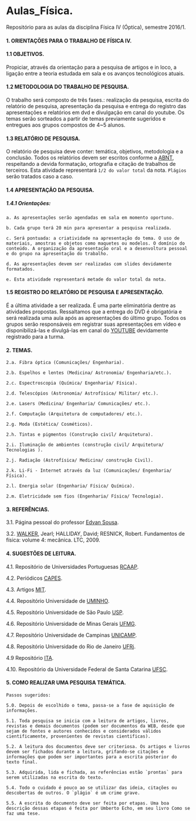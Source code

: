 # Aulas_Física.

Repositório para as aulas da disciplina Física IV (Óptica), semestre 2016/1.

#### 1. ORIENTAÇÕES PARA O TRABALHO DE FÍSICA IV. 
#### 1.1 OBJETIVOS.

Propiciar, através da orientação para a pesquisa de artigos e in loco, a ligação entre a teoria estudada em sala e os avanços tecnológicos atuais.

#### 1.2 METODOLOGIA DO TRABALHO DE PESQUISA.

O trabalho será composto de três fases.: realização da pesquisa, escrita do relatório de pesquisa, apresentação da pesquisa e entrega do registro das apresentações e relatórios em dvd e divulgação em canal do youtube. Os temas serão sorteados a partir de temas previamente sugeridos e entregues aos grupos compostos de 4~5 alunos. 

#### 1.3 RELATÓRIO DE PESQUISA.

O relatório de pesquisa deve conter: temática, objetivos, metodologia e a conclusão. Todos os relatórios devem ser escritos conforme a [ABNT](http://www.abnt.org.br/), respeitando a devida formatação, ortografia e citação de trabalhos de terceiros. Esta atividade representará `1/2 do valor total` da nota. `Plágios` serão tratados caso a caso.

#### 1.4 APRESENTAÇÃO DA PESQUISA.
##### 1.4.1 Orientações:

    a. As apresentações serão agendadas em sala em momento oportuno. 
    
    b. Cada grupo terá 20 min para apresentar a pesquisa realizada. 
    
    c. Será pontuada: a criatividade na apresentação do tema. O uso de materiais, amostras e objetos como maquetes ou modelos. O domínio do conteúdo. A organização da apresentação oral e a desenvoltura pessoal e do grupo na apresentação do trabalho. 
    
    d. As apresentações devem ser realizadas com slides devidamente formatados.
    
    e. Esta atividade representará metade do valor total da nota.

#### 1.5 REGISTRO DO RELATÓRIO DE PESQUISA E APRESENTAÇÃO. 

É a última atividade a ser realizada. É uma parte eliminatória dentre as atividades propostas. Ressaltamos que a entrega do DVD é obrigatória e será realizada uma aula após as apresentações do último grupo. Todos os grupos serão responsáveis em registrar suas apresentações em vídeo e disponibilizá-las e divulgá-las em canal do [YOUTUBE](https://www.youtube.com/) devidamente registrado para a turma.

#### 2. TEMAS.

    2.a. Fibra óptica (Comunicações/ Engenharia).
    
    2.b. Espelhos e lentes (Medicina/ Astronomia/ Engenharia/etc.).
    
    2.c. Espectroscopia (Química/ Engenharia/ Física).
    
    2.d. Telescópios (Astronomia/ Astrofísica/ Militar/ etc.).
    
    2.e. Lasers (Medicina/ Engenharia/ Comunicações/ etc.).
    
    2.f. Computação (Arquitetura de computadores/ etc.).
    
    2.g. Moda (Estética/ Cosméticos).
    
    2.h. Tintas e pigmentos (Construção civil/ Arquitetura).
    
    2.i. Iluminação de ambientes (construção civil/ Arquitetura/ Tecnologias ).
    
    2.j. Radiação (Astrofísica/ Medicina/ construção Civil).
    
    2.k. Li-Fi - Internet através da luz (Comunicações/ Engenharia/ Física).
    
    2.l. Energia solar (Engenharia/ Física/ Química).
    
    2.m. Eletricidade sem fios (Engenharia/ Física/ Tecnologia).
    
#### 3. REFERÊNCIAS.

3.1.  Página pessoal do professor [Edvan Sousa](https://about.me/edvansousa).

3.2.  [WALKER](http://www.amazon.com.br/Fundamentos-F%C3%ADsica-%C3%93ptica-F%C3%ADsica-Moderna/dp/8521619065/ref=pd_bxgy_14_3?ie=UTF8&refRID=1NAQ1PEC1H95NF13MAD8), Jearl; HALLIDAY, David; RESNICK, Robert. Fundamentos de física: volume 4: mecânica. LTC, 2009.

#### 4. SUGESTÕES DE LEITURA.

4.1. Repositório de Universidades Portuguesas [RCAAP](http://projeto.rcaap.pt/index.php/lang-pt/como-pesquisar-documentos/introducao-4).

4.2. Periódicos [CAPES](http://www-periodicos-capes-gov-br.ez20.periodicos.capes.gov.br/index.php?option=com_phome).

4.3. Artigos [MIT](http://web.mit.edu/comm-forum/papers.html).

4.4. Repositório Universidade de [UMINHO](https://repositorium.sdum.uminho.pt).

4.5. Repositório Universidade de São Paulo [USP](http://www.teses.usp.br/).

4.6. Repositório Universidade de Minas Gerais [UFMG](https://dspaceprod02.grude.ufmg.br/dspace/).

4.7. Repositório Universidade de Campinas [UNICAMP](http://www.bibliotecadigital.unicamp.br/).

4.8. Repositório Universidade do Rio de Janeiro [UFRj](http://www.sibi.ufrj.br/).

4.9  Repositório [ITA](http://sistema.bibliotecas-bdigital.fgv.br/bases/instituto-tecnologico-da-aeronautica-ita-biblioteca-digital).

4.10. Repositório da Universidade Federal de Santa Catarina [UFSC](https://repositorio.ufsc.br/handle/123456789/74645).

####
#### 5. COMO REALIZAR UMA PESQUISA TEMÁTICA.

    Passos sugeridos:
    
    5.0. Depois de escolhido o tema, passa-se a fase de aquisição de informações.
    
    5.1. Toda pesquisa se inicia com a leitura de artigos, livros, revistas e demais documentos (podem ser documentos da WEB, desde que sejam de fontes e autores conhecidos e considerados válidos cientificamente, provenientes de revistas cientificas). 
    
    5.2. A leitura dos documentos deve ser criteriosa. Os artigos e livros devem ser fichados durante a leitura, grifando-se citações e informações que podem ser importantes para a escrita posterior do texto final.
    
    5.3. Adquirida, lida e fichada, as referências estão `prontas` para serem utilizadas na escrita do texto.
    
    5.4. Todo o cuidado é pouco ao se utilizar das ideia, citações ou descobertas de outros. O `plágio` é um crime grave.
    
    5.5. A escrita do documento deve ser feita por etapas. Uma boa descrição dessas etapas é feita por Umberto Echo, em seu livro Como se faz uma tese.

